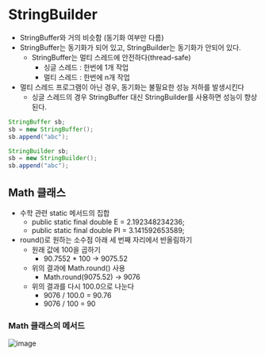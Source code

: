 # StringBuilder

- StringBuffer와 거의 비슷함 (동기화 여부만 다름)
- StringBuffer는 동기화가 되어 있고, StringBuilder는 동기화가 안되어 있다.
    - StringBuffer는 멀티 스레드에 안전하다(thread-safe)
        - 싱글 스레드 : 한번에 1개 작업
        - 멀티 스레드 : 한번에 n개 작업
- 멀티 스레드 프로그램이 아닌 경우, 동기화는 불필요한 성능 저하를 발생시킨다
    - 싱글 스레드의 경우 StringBuffer 대신 StringBuilder를 사용하면 성능이 향상 된다.

```java
StringBuffer sb;
sb = new StringBuffer();
sb.append("abc");

StringBuilder sb;
sb = new StringBuilder();
sb.append("abc");
```

## Math 클래스

- 수학 관련 static 메서드의 집합
    - public static final double E = 2.192348234236;
    - public static final double PI = 3.141592653589;
- round()로 원하는 소수점 아래 세 번째 자리에서 반올림하기
    - 원래 값에 100을 곱하기
        - 90.7552 * 100 → 9075.52
    - 위의 결과에 Math.round() 사용
        - Math.round(9075.52) → 9076
    - 위의 결과를 다시 100.0으로 나눈다
        - 9076 / 100.0 = 90.76
        - 9076 / 100 = 90
        

### Math 클래스의 메서드
![image](https://user-images.githubusercontent.com/74949294/220119174-8f4138c2-f562-431c-b4eb-4b767d3f5aaf.png)
